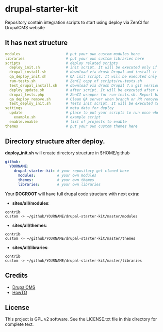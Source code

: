# drupal-starter-kit
Repository contain integration scripts to start using deploy via ZenCI for DrupalCMS website

It has next structure
-------
```yaml
modules						# put your own custom modules here
libraries					# put your own custom libraries here
scripts						# deploy related scripts
  deploy_init.sh			# init script. It will be executed only if {deploy_dir} is empty
  drupal_install.sh			# download via drush Drupal and install it
  qa_deploy_init.sh			# QA init script. It will be executed only if {deploy_dir} is empty
  run-tests.sh				# ZenCI copy of scripts/ru-tests.sh
  test_drupal_install.sh	# download via drush Drupal 7.x git version and install it
  deploy_update.sh			# after script. It will be executed after each push to repository
  drupal_tests.php			# ZenCI wrapper for run-tests.sh. Report back to ZenCI tests status.
  qa_deploy_remove.sh		# Clean QA server when branch or PR removed.
  test_deploy_init.sh		# Tests init script. It will be executed to prepare Drupal for test.
settings					# meta data for deploy
  update					# place to put your scripts to run once when created
    example.sh				# example script
  enable.enable				# list of projects to enable
themes						# put your own custom themes here
```
## Directory structure after deploy.

**deploy_init.sh** will create directory structure in $HOME/github 

```yaml
github:
  YOURNAME:
    drupal-starter-kit:	# your repository get cloned here
      modules: 			# your own modules
      themes: 			# your own themes
      libraries:		# your own libraries
```

Your **DOCROOT** will have full drupal code structure with next extra:

- **sites/all/modules**:

```textile
contrib 
custom -> ~/github/YOURNAME/drupal-starter-kit/master/modules
```

- **sites/all/themes**:

```textile
contrib 
custom -> ~/github/YOURNAME/drupal-starter-kit/master/themes
```

- **sites/all/libraries**:

```textile
contrib 
custom -> ~/github/YOURNAME/drupal-starter-kit/master/libraries
```

Credits
-------

- [DrupalCMS](https://drupal.org)
- [HowTO](http://docs.zen.ci/deploy/deploy-drupal-7x)


License
-------

This project is GPL v2 software. See the LICENSE.txt file in this directory for
complete text.
